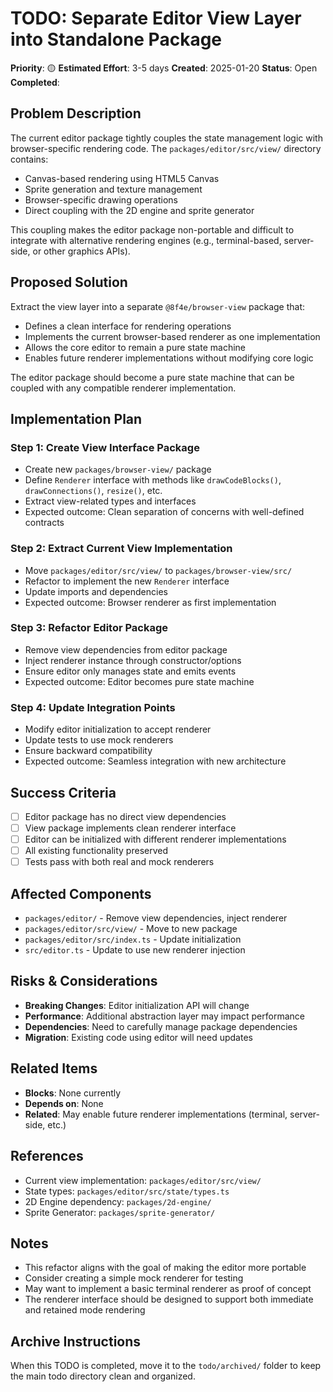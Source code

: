 # TODO: Separate Editor View Layer into Standalone Package

**Priority**: 🟡
**Estimated Effort**: 3-5 days
**Created**: 2025-01-20
**Status**: Open
**Completed**: 

## Problem Description

The current editor package tightly couples the state management logic with browser-specific rendering code. The `packages/editor/src/view/` directory contains:
- Canvas-based rendering using HTML5 Canvas
- Sprite generation and texture management
- Browser-specific drawing operations
- Direct coupling with the 2D engine and sprite generator

This coupling makes the editor package non-portable and difficult to integrate with alternative rendering engines (e.g., terminal-based, server-side, or other graphics APIs).

## Proposed Solution

Extract the view layer into a separate `@8f4e/browser-view` package that:
- Defines a clean interface for rendering operations
- Implements the current browser-based renderer as one implementation
- Allows the core editor to remain a pure state machine
- Enables future renderer implementations without modifying core logic

The editor package should become a pure state machine that can be coupled with any compatible renderer implementation.

## Implementation Plan

### Step 1: Create View Interface Package
- Create new `packages/browser-view/` package
- Define `Renderer` interface with methods like `drawCodeBlocks()`, `drawConnections()`, `resize()`, etc.
- Extract view-related types and interfaces
- Expected outcome: Clean separation of concerns with well-defined contracts

### Step 2: Extract Current View Implementation
- Move `packages/editor/src/view/` to `packages/browser-view/src/`
- Refactor to implement the new `Renderer` interface
- Update imports and dependencies
- Expected outcome: Browser renderer as first implementation

### Step 3: Refactor Editor Package
- Remove view dependencies from editor package
- Inject renderer instance through constructor/options
- Ensure editor only manages state and emits events
- Expected outcome: Editor becomes pure state machine

### Step 4: Update Integration Points
- Modify editor initialization to accept renderer
- Update tests to use mock renderers
- Ensure backward compatibility
- Expected outcome: Seamless integration with new architecture

## Success Criteria

- [ ] Editor package has no direct view dependencies
- [ ] View package implements clean renderer interface
- [ ] Editor can be initialized with different renderer implementations
- [ ] All existing functionality preserved
- [ ] Tests pass with both real and mock renderers

## Affected Components

- `packages/editor/` - Remove view dependencies, inject renderer
- `packages/editor/src/view/` - Move to new package
- `packages/editor/src/index.ts` - Update initialization
- `src/editor.ts` - Update to use new renderer injection

## Risks & Considerations

- **Breaking Changes**: Editor initialization API will change
- **Performance**: Additional abstraction layer may impact performance
- **Dependencies**: Need to carefully manage package dependencies
- **Migration**: Existing code using editor will need updates

## Related Items

- **Blocks**: None currently
- **Depends on**: None
- **Related**: May enable future renderer implementations (terminal, server-side, etc.)

## References

- Current view implementation: `packages/editor/src/view/`
- State types: `packages/editor/src/state/types.ts`
- 2D Engine dependency: `packages/2d-engine/`
- Sprite Generator: `packages/sprite-generator/`

## Notes

- This refactor aligns with the goal of making the editor more portable
- Consider creating a simple mock renderer for testing
- May want to implement a basic terminal renderer as proof of concept
- The renderer interface should be designed to support both immediate and retained mode rendering

## Archive Instructions

When this TODO is completed, move it to the `todo/archived/` folder to keep the main todo directory clean and organized. 